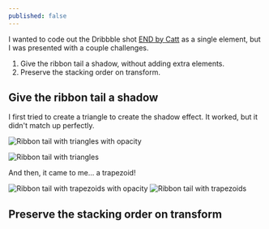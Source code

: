 ```yaml
---
published: false
---
```


I wanted to code out the Dribbble shot [END
by Catt](http://drbl.in/jJIr) as a single element, but I was presented with a couple challenges.

1. Give the ribbon tail a shadow, without adding extra elements.
2. Preserve the stacking order on transform.

## Give the ribbon tail a shadow

I first tried to create a triangle to create the shadow effect. It worked, but it didn't match up perfectly.

![Ribbon tail with triangles with opacity](https://dl.dropbox.com/s/tmyt5tl3hs36c5y/zindex-ribbon-triangle-op.png)

![Ribbon tail with triangles](https://dl.dropbox.com/s/33ijd9t5fgh0c6t/zindex-ribbon-triangle.png)

And then, it came to me&hellip; a trapezoid!

![Ribbon tail with trapezoids with opacity](https://dl.dropbox.com/s/epktfxr3eh7xceb/zindex-ribbon-trap-op.png)
![Ribbon tail with trapezoids](https://dl.dropbox.com/s/2l2v13jeytdi30c/zindex-ribbon-trap.png)

## Preserve the stacking order on transform


